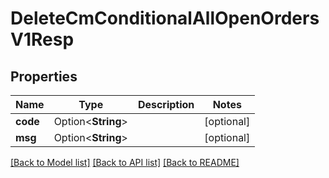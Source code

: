 # DeleteCmConditionalAllOpenOrdersV1Resp

## Properties

Name | Type | Description | Notes
------------ | ------------- | ------------- | -------------
**code** | Option<**String**> |  | [optional]
**msg** | Option<**String**> |  | [optional]

[[Back to Model list]](../README.md#documentation-for-models) [[Back to API list]](../README.md#documentation-for-api-endpoints) [[Back to README]](../README.md)


